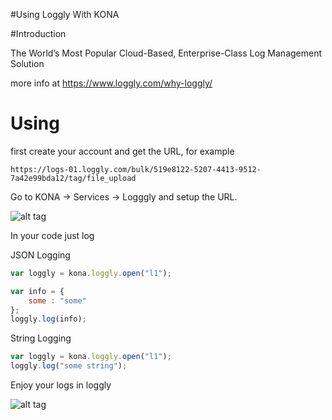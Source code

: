 #Using Loggly With KONA

#Introduction

The World’s Most Popular Cloud-Based, Enterprise-Class Log Management Solution

more info at https://www.loggly.com/why-loggly/

# Using

first create your account and get the URL, for example

```
https://logs-01.loggly.com/bulk/519e8122-5207-4413-9512-7a42e99bda12/tag/file_upload
```

Go to KONA -> Services -> Logggly and setup the URL.

![alt tag](http://i.imgur.com/Xv5eRqE.png)

In your code just log

JSON Logging

```js
var loggly = kona.loggly.open("l1");

var info = {
	some : "some"
};
loggly.log(info);
```

String Logging

```js
var loggly = kona.loggly.open("l1");
loggly.log("some string");
```

Enjoy your logs in loggly

![alt tag](http://i.imgur.com/zy38CVY.png)
